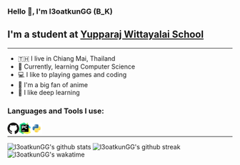 ### Hello 👋, I'm l3oatkunGG (B_K)

## I'm a student at [Yupparaj Wittayalai School](https://www.yupparaj.ac.th/)

---
- 🇹🇭 I live in Chiang Mai, Thailand
- 📖 Currently, learning Computer Science
- 💻 I like to playing games and coding
- 🗾 I'm a big fan of anime
- 🌊 I like deep learning

### Languages and Tools I use:
<img align="left" alt="GitHub" width="26px" src="https://raw.githubusercontent.com/github/explore/78df643247d429f6cc873026c0622819ad797942/topics/github/github.png" />
<img align="left" alt="Pycharm" width="26px" src="https://raw.githubusercontent.com/github/explore/d8574c7bce27faa27fb879bca56dfe351ee66efd/topics/pycharm/pycharm.png" />
<img align="left" alt="Python" width="26px" src="https://raw.githubusercontent.com/github/explore/80688e429a7d4ef2fca1e82350fe8e3517d3494d/topics/python/python.png" />

<br />

---
![l3oatkunGG's github stats](https://github-readme-stats.vercel.app/api?username=l3oatkunGG&show_icons=true&theme=gruvbox_light&hide_border=true)
![l3oatkunGG's github streak](https://github-readme-streak-stats.herokuapp.com/?theme=dark&user=l3oatkunGG&hide_border=true)
![l3oatkunGG's wakatime](https://github-readme-stats.vercel.app/api/wakatime?username=l3oatkunGG&v=2)

